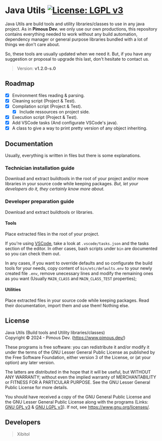 # Java Utils [![License: LGPL v3](https://img.shields.io/badge/License-LGPL_v3-orange.svg)](COPYING.LESSER)
Java Utils are build tools and utility libraries/classes to use in any java
project. As in **Pimous Dev.** we only use our own productions, this repository
contains everything needed to work without any build automation, dependency
manager or general purpose libraries bundled with a lot of things we don't care
about.

So, these tools are usually updated when we need it. But, if you have any
suggestion or proposal to upgrade this last, don't hesitate to contact us.

> Version: **v1.2.0-s.0**

## Roadmap
- [x] Environment files reading & parsing.
- [x] Cleaning script (Project & Test).
- [x] Compilation script (Project & Test).
  - [x] Include ressources on project side.
- [x] Execution script (Project & Test).
- [x] Add VSCode tasks (And configurate VSCode's java).
- [x] A class to give a way to print pretty version of any object inheriting.

## Documentation
Usually, everything is written in files but there is some explanations.

### Technician installation guide
Download and extract buildtools in the root of your project and/or move
libraries in your source code while keeping packages. _But, let your developers
do it, they certainly know more about._

### Developer preparation guide
Download and extract buildtools or libraries.

#### Tools
Place extracted files in the root of your project.

If you're using [VSCode](https://code.visualstudio.com/), take a look at
`.vscode/tasks.json` and the tasks section of the editor. In other cases, bash
scripts under `bin` are documented so you can check them out.

In any cases, if you want to override defaults and so configurate the build
tools for your needs, copy content of `bin/etc/defaults.env` to your newly
created file `.env`, remove unecessary lines and modify the remaining ones as
you want (Usually `MAIN_CLASS` and `MAIN_CLASS_TEST` properties);

#### Utilities
Place extracted files in your source code while keeping packages. Read their
documentation, import them and use them! Nothing else.

## License
Java Utils (Build tools and Utility libraries/classes)  
Copyright &copy; 2024 - Pimous Dev. (https://www.pimous.dev/)

These programs is free software: you can redistribute it and/or modify it under
the terms of the GNU Lesser General Public License as published by the Free
Software Foundation, either version 3 of the License, or (at your option) any
later version.

The latters are distributed in the hope that it will be useful, but WITHOUT ANY
WARRANTY; without even the implied warranty of MERCHANTABILITY or FITNESS FOR A
PARTICULAR PURPOSE. See the GNU Lesser General Public License for more details.

You should have received a copy of the GNU General Public License and the GNU
Lesser General Public License along with the programs (Links:
[GNU GPL v3](COPYING) & [GNU LGPL v3](COPYING.LESSER)). If not, see
https://www.gnu.org/licenses/.

## Developers
> Xibitol